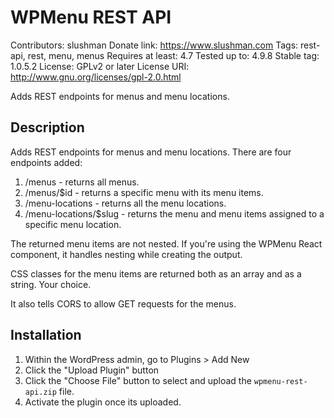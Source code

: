 # WPMenu REST API
Contributors: slushman
Donate link: https://www.slushman.com
Tags: rest-api, rest, menu, menus
Requires at least: 4.7
Tested up to: 4.9.8
Stable tag: 1.0.5.2
License: GPLv2 or later
License URI: http://www.gnu.org/licenses/gpl-2.0.html

Adds REST endpoints for menus and menu locations.

## Description

Adds REST endpoints for menus and menu locations. There are four endpoints added:

1. /menus - returns all menus.
2. /menus/$id - returns a specific menu with its menu items.
3. /menu-locations - returns all the menu locations.
4. /menu-locations/$slug - returns the menu and menu items assigned to a specific menu location.

The returned menu items are not nested. If you're using the WPMenu React component, it handles nesting while creating the output.

CSS classes for the menu items are returned both as an array and as a string. Your choice.

It also tells CORS to allow GET requests for the menus.



## Installation

1. Within the WordPress admin, go to Plugins > Add New
2. Click the "Upload Plugin" button
3. Click the "Choose File" button to select and upload the `wpmenu-rest-api.zip` file.
4. Activate the plugin once its uploaded.